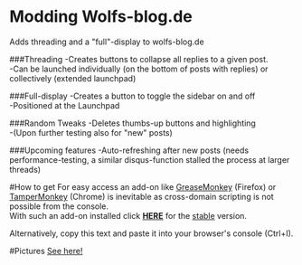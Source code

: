 # Modding Wolfs-blog.de
Adds threading and a "full"-display to wolfs-blog.de

###Threading
-Creates buttons to collapse all replies to a given post.<br>
-Can be launched individually (on the bottom of posts with replies) or collectively (extended launchpad)

###Full-display
-Creates a button to toggle the sidebar on and off<br>
-Positioned at the Launchpad

###Random Tweaks
-Deletes thumbs-up buttons and highlighting<br>
-(Upon further testing also for "new" posts)

###Upcoming features
-Auto-refreshing after new posts (needs performance-testing, a similar disqus-function stalled the process at larger threads)<br>

#How to get
For easy access an add-on like <a href="https://addons.mozilla.org/de/firefox/addon/greasemonkey/">GreaseMonkey</a> (Firefox) or <a href="https://chrome.google.com/webstore/detail/tampermonkey/dhdgffkkebhmkfjojejmpbldmpobfkfo?hl=de">TamperMonkey</a> (Chrome) is inevitable as cross-domain scripting is not possible from the console.
<br>With such an add-on installed click <b><a href="https://github.com/Piperita/disqus-Modding/raw/master/full/GreaseMonkey/full_stable.user.js">HERE</a></b> for the <u>stable</u> version.

Alternatively, copy this text and paste it into your browser's console (Ctrl+I).

#Pictures
<a href="http://sta.sh/22kn1z2qes0">See here!</a>
